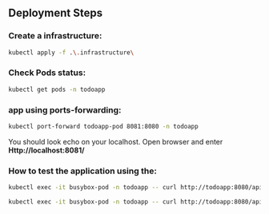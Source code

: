 ## Deployment Steps

### Create a infrastructure:
   ```bash
   kubectl apply -f .\.infrastructure\
   ```
### Check Pods status:
```bash
kubectl get pods -n todoapp
   ```
###  app using ports-forwarding:
```bash
kubectl port-forward todoapp-pod 8081:8080 -n todoapp
   ```
   You should look echo on your localhost. Open browser and enter  **Http://localhost:8081/**

### How to test the application using the:
```bash
kubectl exec -it busybox-pod -n todoapp -- curl http://todoapp:8080/api/readiness/
```
```bash
kubectl exec -it busybox-pod -n todoapp -- curl http://todoapp:8080/api/liveness/
```
